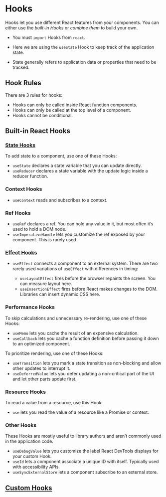 # Hooks
Hooks let you use different React features from your components. You can either use the *built-in Hooks* or *combine them* to build your own. 

- You must `import` Hooks from `react`.

- Here we are using the `useState` Hook to keep track of the application state.

- State generally refers to application data or properties that need to be tracked.

## Hook Rules
There are 3 rules for hooks:

- Hooks can only be called inside React function components.
- Hooks can only be called at the top level of a component.
- Hooks cannot be conditional.

## Built-in React Hooks

### [State Hooks](./hooks01_usestate/README.md)
To add state to a component, use one of these Hooks:

* `useState` declares a state variable that you can update directly.
* `useReducer` declares a state variable with the update logic inside a reducer function.

### Context Hooks
* `useContext` reads and subscribes to a context.

### Ref Hooks
* `useRef` declares a ref. You can hold any value in it, but most often it’s used to hold a DOM node.
* `useImperativeHandle` lets you customize the ref exposed by your component. This is rarely used.

### [Effect Hooks](./hooks02_useeffect/README.md)
* `useEffect` connects a component to an external system.
There are two rarely used variations of `useEffect` with differences in timing:

  - `useLayoutEffect` fires before the browser repaints the screen. You can measure layout here.
  - `useInsertionEffect` fires before React makes changes to the DOM. Libraries can insert dynamic CSS here.

### Performance Hooks
To skip calculations and unnecessary re-rendering, use one of these Hooks:

* `useMemo` lets you cache the result of an expensive calculation.
* `useCallback` lets you cache a function definition before passing it down to an optimized component.

To prioritize rendering, use one of these Hooks:

* `useTransition` lets you mark a state transition as non-blocking and allow other updates to interrupt it.
* `useDeferredValue` lets you defer updating a non-critical part of the UI and let other parts update first.

### Resource Hooks
To read a value from a resource, use this Hook:

* `use` lets you read the value of a resource like a Promise or context.

### Other Hooks
These Hooks are mostly useful to library authors and aren’t commonly used in the application code.

* `useDebugValue` lets you customize the label React DevTools displays for your custom Hook.
* `useId` lets a component associate a unique ID with itself. Typically used with accessibility APIs.
* `useSyncExternalStore` lets a component subscribe to an external store.

## [Custom Hooks](https://react.dev/learn/reusing-logic-with-custom-hooks#extracting-your-own-custom-hook-from-a-component)